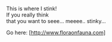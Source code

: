 This is where I stink!<br>
If you really think<br>
that you want to seee... meeee.. stinky...

Go here: [http://www.floraonfauna.com]
